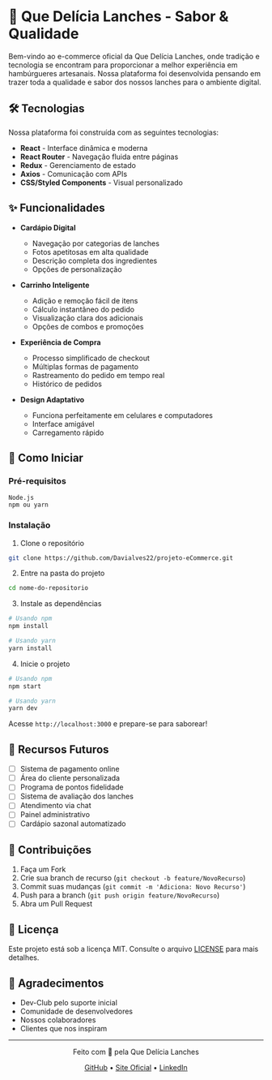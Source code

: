 # 🍔 Que Delícia Lanches - Sabor & Qualidade

Bem-vindo ao e-commerce oficial da Que Delícia Lanches, onde tradição e tecnologia se encontram para proporcionar a melhor experiência em hambúrgueres artesanais. Nossa plataforma foi desenvolvida pensando em trazer toda a qualidade e sabor dos nossos lanches para o ambiente digital.

## 🛠️ Tecnologias 

Nossa plataforma foi construída com as seguintes tecnologias:

* **React** - Interface dinâmica e moderna
* **React Router** - Navegação fluida entre páginas
* **Redux** - Gerenciamento de estado
* **Axios** - Comunicação com APIs
* **CSS/Styled Components** - Visual personalizado

## ✨ Funcionalidades

* **Cardápio Digital**
  * Navegação por categorias de lanches
  * Fotos apetitosas em alta qualidade
  * Descrição completa dos ingredientes
  * Opções de personalização

* **Carrinho Inteligente**
  * Adição e remoção fácil de itens
  * Cálculo instantâneo do pedido
  * Visualização clara dos adicionais
  * Opções de combos e promoções

* **Experiência de Compra**
  * Processo simplificado de checkout
  * Múltiplas formas de pagamento
  * Rastreamento do pedido em tempo real
  * Histórico de pedidos

* **Design Adaptativo**
  * Funciona perfeitamente em celulares e computadores
  * Interface amigável
  * Carregamento rápido

## 🚀 Como Iniciar

### Pré-requisitos
```
Node.js
npm ou yarn
```

### Instalação

1. Clone o repositório
```bash
git clone https://github.com/Davialves22/projeto-eCommerce.git
```

2. Entre na pasta do projeto
```bash
cd nome-do-repositorio
```

3. Instale as dependências
```bash
# Usando npm
npm install

# Usando yarn
yarn install
```

4. Inicie o projeto
```bash
# Usando npm
npm start

# Usando yarn
yarn dev
```

Acesse `http://localhost:3000` e prepare-se para saborear!

## 🎯 Recursos Futuros

- [ ] Sistema de pagamento online
- [ ] Área do cliente personalizada
- [ ] Programa de pontos fidelidade
- [ ] Sistema de avaliação dos lanches
- [ ] Atendimento via chat
- [ ] Painel administrativo
- [ ] Cardápio sazonal automatizado

## 🤝 Contribuições

1. Faça um Fork
2. Crie sua branch de recurso (`git checkout -b feature/NovoRecurso`)
3. Commit suas mudanças (`git commit -m 'Adiciona: Novo Recurso'`)
4. Push para a branch (`git push origin feature/NovoRecurso`)
5. Abra um Pull Request

## 📝 Licença

Este projeto está sob a licença MIT. Consulte o arquivo [LICENSE](LICENSE) para mais detalhes.

## 🙏 Agradecimentos

* Dev-Club pelo suporte inicial
* Comunidade de desenvolvedores
* Nossos colaboradores
* Clientes que nos inspiram

---

<p align="center">Feito com 🍔 pela Que Delícia Lanches</p>

<p align="center">
  <a href="https://github.com/Davialves22">GitHub</a> •
  <a href="https://quedelicialanches.com">Site Oficial</a> •
  <a href="https://linkedin.com/in/seu-linkedin">LinkedIn</a>
</p>
